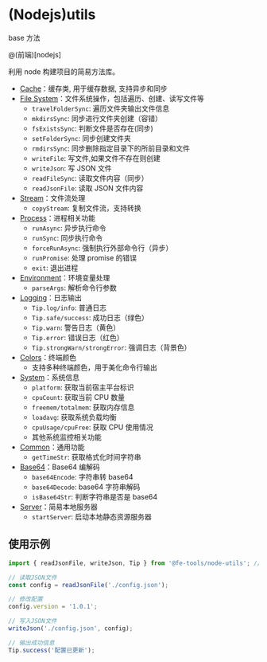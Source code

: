 # (Nodejs)utils

base 方法

@(前端)[nodejs]

利用 node 构建项目的简易方法库。

- [Cache](./src/cache/index.ts)：缓存类, 用于缓存数据, 支持异步和同步
- [File System](./src/fs/fsFuncs.ts)：文件系统操作，包括遍历、创建、读写文件等
  - `travelFolderSync`: 遍历文件夹输出文件信息
  - `mkdirsSync`: 同步进行文件夹创建（容错）
  - `fsExistsSync`: 判断文件是否存在(同步)
  - `setFolderSync`: 同步创建文件夹
  - `rmdirsSync`: 同步删除指定目录下的所前目录和文件
  - `writeFile`: 写文件,如果文件不存在则创建
  - `writeJson`: 写 JSON 文件
  - `readFileSync`: 读取文件内容（同步）
  - `readJsonFile`: 读取 JSON 文件内容
- [Stream](./src/fs/stream.ts)：文件流处理
  - `copyStream`: 复制文件流，支持转换
- [Process](./src/process/run.ts)：进程相关功能
  - `runAsync`: 异步执行命令
  - `runSync`: 同步执行命令
  - `forceRunAsync`: 强制执行外部命令行（异步）
  - `runPromise`: 处理 promise 的错误
  - `exit`: 退出进程
- [Environment](./src/process/env.ts)：环境变量处理
  - `parseArgs`: 解析命令行参数
- [Logging](./src/logging/tip.ts)：日志输出
  - `Tip.log/info`: 普通日志
  - `Tip.safe/success`: 成功日志（绿色）
  - `Tip.warn`: 警告日志（黄色）
  - `Tip.error`: 错误日志（红色）
  - `Tip.strongWarn/strongError`: 强调日志（背景色）
- [Colors](./src/logging/colors.ts)：终端颜色
  - 支持多种终端颜色，用于美化命令行输出
- [System](./src/system/os.ts)：系统信息
  - `platform`: 获取当前宿主平台标识
  - `cpuCount`: 获取当前 CPU 数量
  - `freemem/totalmem`: 获取内存信息
  - `loadavg`: 获取系统负载均衡
  - `cpuUsage/cpuFree`: 获取 CPU 使用情况
  - 其他系统监控相关功能
- [Common](./src/common/index.ts)：通用功能
  - `getTimeStr`: 获取格式化时间字符串
- [Base64](./src/common/base64.ts)：Base64 编解码
  - `base64Encode`: 字符串转 base64
  - `base64Decode`: base64 字符串解码
  - `isBase64Str`: 判断字符串是否是 base64
- [Server](./src/common/server.ts)：简易本地服务器
  - `startServer`: 启动本地静态资源服务器

## 使用示例

```javascript
import { readJsonFile, writeJson, Tip } from '@fe-tools/node-utils'; // @todo

// 读取JSON文件
const config = readJsonFile('./config.json');

// 修改配置
config.version = '1.0.1';

// 写入JSON文件
writeJson('./config.json', config);

// 输出成功信息
Tip.success('配置已更新');
```
